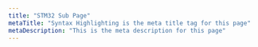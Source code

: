 ```yaml
---
title: "STM32 Sub Page"
metaTitle: "Syntax Highlighting is the meta title tag for this page"
metaDescription: "This is the meta description for this page"
---
```

